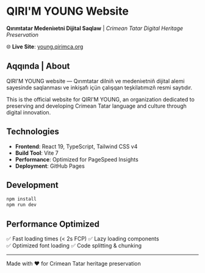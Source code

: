 # QIRI'M YOUNG Website

**Qırımtatar Medeniıetni Dijital Saqlaw** | *Crimean Tatar Digital Heritage Preservation*

🌐 **Live Site**: [young.qirimca.org](https://young.qirimca.org)

## Aqqında | About

QIRI'M YOUNG website — Qırımtatar dilniñ ve medeniıetniñ dijital alemi sayesinde saqlanması ve inkişafı içün çalışqan teşkilatımızñ resmi saytıdır.

This is the official website for QIRI'M YOUNG, an organization dedicated to preserving and developing Crimean Tatar language and culture through digital innovation.

## Technologies

- **Frontend**: React 19, TypeScript, Tailwind CSS v4
- **Build Tool**: Vite 7  
- **Performance**: Optimized for PageSpeed Insights
- **Deployment**: GitHub Pages

## Development

```bash
npm install
npm run dev
```

## Performance Optimized

✅ Fast loading times (< 2s FCP)
✅ Lazy loading components  
✅ Optimized font loading
✅ Code splitting & chunking

---

Made with ❤️ for Crimean Tatar heritage preservation
